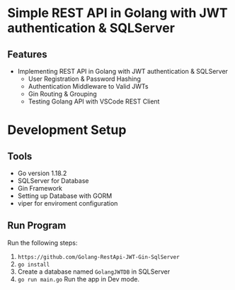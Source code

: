 # Simple REST API in Golang with JWT authentication & SQLServer

## Features

- Implementing REST API in Golang with JWT authentication & SQLServer
  - User Registration & Password Hashing
  - Authentication Middleware to Valid JWTs
  - Gin Routing & Grouping
  - Testing Golang API with VSCode REST Client

# Development Setup

## Tools

- Go version 1.18.2
- SQLServer for Database
- Gin Framework
- Setting up Database with GORM
- viper for enviroment configuration

## Run Program

Run the following steps:

1. `https://github.com/Golang-RestApi-JWT-Gin-SqlServer`
2. `go install`
3. Create a database named `GolangJWTDB` in SQLServer
4. `go run main.go` Run the app in Dev mode.
